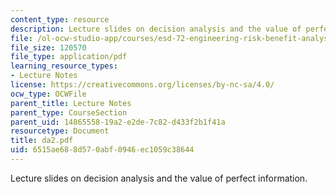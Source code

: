 ```yaml
---
content_type: resource
description: Lecture slides on decision analysis and the value of perfect information.
file: /ol-ocw-studio-app/courses/esd-72-engineering-risk-benefit-analysis-spring-2007/6515ae688d570abf0946ec1059c38644_da2.pdf
file_size: 120570
file_type: application/pdf
learning_resource_types:
- Lecture Notes
license: https://creativecommons.org/licenses/by-nc-sa/4.0/
ocw_type: OCWFile
parent_title: Lecture Notes
parent_type: CourseSection
parent_uid: 14865558-19a2-e2de-7c82-d433f2b1f41a
resourcetype: Document
title: da2.pdf
uid: 6515ae68-8d57-0abf-0946-ec1059c38644
---
```

Lecture slides on decision analysis and the value of perfect information.